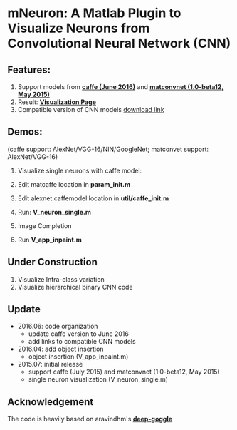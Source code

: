 # mNeuron: A Matlab Plugin to Visualize Neurons from Convolutional Neural Network (CNN)

## Features:
1. Support models from [**caffe (June 2016)**](https://github.com/BVLC/caffe) and [**matconvnet (1.0-beta12, May 2015)**](http://www.vlfeat.org/matconvnet/)
2. Result: [**Visualization Page**](http://vision03.csail.mit.edu/cnn_art/index.html)
3. Compatible version of CNN models [download link](http://vision03.csail.mit.edu/manip/HITs_vimeo/mNeuron/)

## Demos:
(caffe support: AlexNet/VGG-16/NIN/GoogleNet; matconvet support: AlexNet/VGG-16)

1. Visualize single neurons with caffe model:
  1. Edit matcaffe location in **param_init.m**
  2. Edit alexnet.caffemodel location in **util/caffe_init.m**
  3. Run: **V_neuron_single.m**

1. Image Completion
  1. Run **V_app_inpaint.m** 

## Under Construction
1. Visualize Intra-class variation
2. Visualize hierarchical binary CNN code

## Update
- 2016.06: code organization
    - update caffe version to June 2016
    - add links to compatible CNN models
- 2016.04: add object insertion
    - object insertion (V_app_inpaint.m)
- 2015.07: initial release
    - support caffe (July 2015) and matconvnet (1.0-beta12, May 2015)
    - single neuron visualization (V_neuron_single.m)

## Acknowledgement
The code is heavily based on aravindhm's [**deep-goggle**](https://github.com/aravindhm/deep-goggle)
